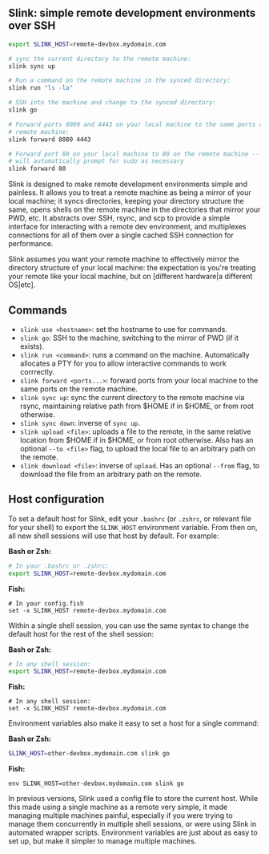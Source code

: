 ## Slink: simple remote development environments over SSH

```bash
export SLINK_HOST=remote-devbox.mydomain.com

# sync the current directory to the remote machine:
slink sync up

# Run a command on the remote machine in the synced directory:
slink run "ls -la"

# SSH into the machine and change to the synced directory:
slink go

# Forward ports 8080 and 4443 on your local machine to the same ports on your
# remote machine:
slink forward 8080 4443

# Forward port 80 on your local machine to 80 on the remote machine -- slink
# will automatically prompt for sudo as necessary
slink forward 80
```

Slink is designed to make remote development environments simple and painless.
It allows you to treat a remote machine as being a mirror of your local
machine; it syncs directories, keeping your directory structure the same, opens
shells on the remote machine in the directories that mirror your PWD, etc. It
abstracts over SSH, rsync, and scp to provide a simple interface for
interacting with a remote dev environment, and multiplexes connections for all
of them over a single cached SSH connection for performance.

Slink assumes you want your remote machine to effectively mirror the directory
structure of your local machine: the expectation is you're treating your remote
like your local machine, but on [different hardware|a different OS|etc].

## Commands

* `slink use <hostname>`: set the hostname to use for commands.
* `slink go`: SSH to the machine, switching to the mirror of PWD (if it
  exists).
* `slink run <command>`: runs a command on the machine. Automatically allocates
  a PTY for you to allow interactive commands to work corrrectly.
* `slink forward <ports...>`: forward ports from your local machine to the same
  ports on the remote machine.
* `slink sync up`: sync the current directory to the remote machine via rsync,
  maintaining relative path from $HOME if in $HOME, or from root otherwise.
* `slink sync down`: inverse of `sync up`.
* `slink upload <file>`: uploads a file to the remote, in the same relative
  location from $HOME if in $HOME, or from root otherwise. Also has an optional
  `--to <file>` flag, to upload the local file to an arbitrary path on the
  remote.
* `slink download <file>`: inverse of `upload`. Has an optional `--from` flag,
  to download the file from an arbitrary path on the remote.

## Host configuration

To set a default host for Slink, edit your `.bashrc` (or `.zshrc`, or relevant
file for your shell) to export the `SLINK_HOST` environment variable. From then
on, all new shell sessions will use that host by default. For example:

__Bash or Zsh:__
```bash
# In your .bashrc or .zshrc:
export SLINK_HOST=remote-devbox.mydomain.com
```

__Fish:__
```fish
# In your config.fish
set -x SLINK_HOST remote-devbox.mydomain.com
```

Within a single shell session, you can use the same syntax to change the
default host for the rest of the shell session:

__Bash or Zsh:__
```bash
# In any shell session:
export SLINK_HOST=remote-devbox.mydomain.com
```

__Fish:__
```fish
# In any shell session:
set -x SLINK_HOST remote-devbox.mydomain.com
```

Environment variables also make it easy to set a host for a single command:

__Bash or Zsh:__
```bash
SLINK_HOST=other-devbox.mydomain.com slink go
```

__Fish:__
```fish
env SLINK_HOST=other-devbox.mydomain.com slink go
```

In previous versions, Slink used a config file to store the current host. While
this made using a single machine as a remote very simple, it made managing
multiple machines painful, especially if you were trying to manage them
concurrently in multiple shell sessions, or were using Slink in automated
wrapper scripts. Environment variables are just about as easy to set up, but
make it simpler to manage multiple machines.
